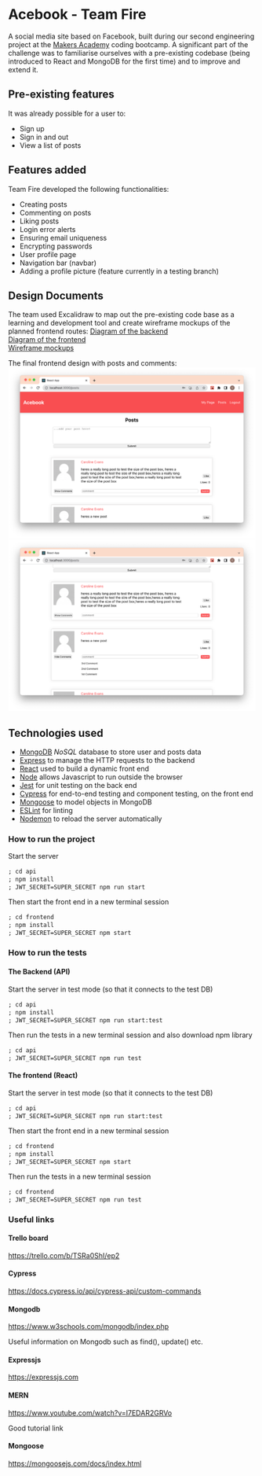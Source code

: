 # Acebook - Team Fire

A social media site based on Facebook, built during our second engineering project at the [Makers Academy](https://github.com/makersacademy) coding bootcamp. A significant part of the challenge was to familiarise ourselves with a pre-existing codebase (being introduced to React and MongoDB for the first time) and to improve and extend it.

## Pre-existing features

It was already possible for a user to:

- Sign up
- Sign in and out
- View a list of posts

## Features added

Team Fire developed the following functionalities:

- Creating posts
- Commenting on posts
- Liking posts
- Login error alerts
- Ensuring email uniqueness
- Encrypting passwords
- User profile page
- Navigation bar (navbar)
- Adding a profile picture (feature currently in a testing branch)

## Design Documents

The team used Excalidraw to map out the pre-existing code base as a learning and development tool and create wireframe mockups of the planned frontend routes:
[Diagram of the backend](./diagrams/backend-diagram.png)\
[Diagram of the frontend ](./diagrams/frontend-diagram.png)\
[Wireframe mockups](.diagrams/wireframes.png)

The final frontend design with posts and comments:
![posts screenshot](./diagrams/posts-screenshot.png)
![comments screenshot](./diagrams/comments-screenshot.png)

## Technologies used

- [MongoDB](https://www.mongodb.com/) _NoSQL_ database to store user and posts data
- [Express](https://expressjs.com/) to manage the HTTP requests to the backend
- [React](https://reactjs.org/) used to build a dynamic front end
- [Node](https://nodejs.org/en/) allows Javascript to run outside the browser
- [Jest](https://jestjs.io/) for unit testing on the back end
- [Cypress](https://www.cypress.io/) for end-to-end testing and component testing, on the front end
- [Mongoose](https://mongoosejs.com) to model objects in MongoDB
- [ESLint](https://eslint.org) for linting
- [Nodemon](https://nodemon.io/) to reload the server automatically

### How to run the project

Start the server

```
; cd api
; npm install
; JWT_SECRET=SUPER_SECRET npm run start
```

Then start the front end in a new terminal session

```
; cd frontend
; npm install
; JWT_SECRET=SUPER_SECRET npm start
```

### How to run the tests

#### The Backend (API)

Start the server in test mode (so that it connects to the test DB)

```
; cd api
; npm install
; JWT_SECRET=SUPER_SECRET npm run start:test
```

Then run the tests in a new terminal session and also download npm library

```
; cd api
; JWT_SECRET=SUPER_SECRET npm run test
```

#### The frontend (React)

Start the server in test mode (so that it connects to the test DB)

```
; cd api
; JWT_SECRET=SUPER_SECRET npm run start:test
```

Then start the front end in a new terminal session

```
; cd frontend
; npm install
; JWT_SECRET=SUPER_SECRET npm start
```

Then run the tests in a new terminal session

```
; cd frontend
; JWT_SECRET=SUPER_SECRET npm run test
```

### Useful links

#### Trello board

https://trello.com/b/TSRa0ShI/ep2

#### Cypress

https://docs.cypress.io/api/cypress-api/custom-commands

#### Mongodb

https://www.w3schools.com/mongodb/index.php

Useful information on Mongodb such as find(), update() etc.

#### Expressjs

https://expressjs.com

#### MERN

https://www.youtube.com/watch?v=I7EDAR2GRVo

Good tutorial link

#### Mongoose

https://mongoosejs.com/docs/index.html

